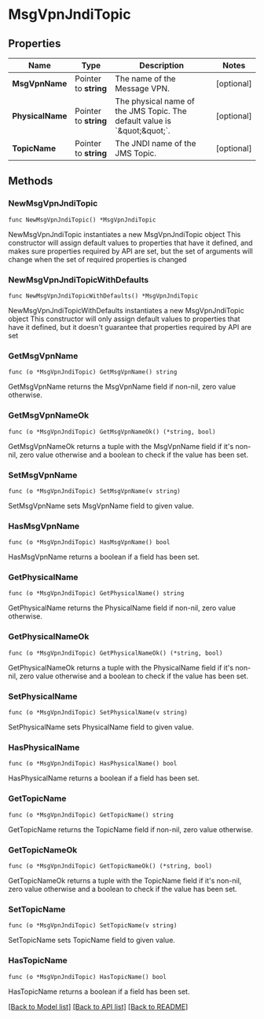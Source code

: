 # MsgVpnJndiTopic

## Properties

Name | Type | Description | Notes
------------ | ------------- | ------------- | -------------
**MsgVpnName** | Pointer to **string** | The name of the Message VPN. | [optional] 
**PhysicalName** | Pointer to **string** | The physical name of the JMS Topic. The default value is &#x60;\&quot;\&quot;&#x60;. | [optional] 
**TopicName** | Pointer to **string** | The JNDI name of the JMS Topic. | [optional] 

## Methods

### NewMsgVpnJndiTopic

`func NewMsgVpnJndiTopic() *MsgVpnJndiTopic`

NewMsgVpnJndiTopic instantiates a new MsgVpnJndiTopic object
This constructor will assign default values to properties that have it defined,
and makes sure properties required by API are set, but the set of arguments
will change when the set of required properties is changed

### NewMsgVpnJndiTopicWithDefaults

`func NewMsgVpnJndiTopicWithDefaults() *MsgVpnJndiTopic`

NewMsgVpnJndiTopicWithDefaults instantiates a new MsgVpnJndiTopic object
This constructor will only assign default values to properties that have it defined,
but it doesn't guarantee that properties required by API are set

### GetMsgVpnName

`func (o *MsgVpnJndiTopic) GetMsgVpnName() string`

GetMsgVpnName returns the MsgVpnName field if non-nil, zero value otherwise.

### GetMsgVpnNameOk

`func (o *MsgVpnJndiTopic) GetMsgVpnNameOk() (*string, bool)`

GetMsgVpnNameOk returns a tuple with the MsgVpnName field if it's non-nil, zero value otherwise
and a boolean to check if the value has been set.

### SetMsgVpnName

`func (o *MsgVpnJndiTopic) SetMsgVpnName(v string)`

SetMsgVpnName sets MsgVpnName field to given value.

### HasMsgVpnName

`func (o *MsgVpnJndiTopic) HasMsgVpnName() bool`

HasMsgVpnName returns a boolean if a field has been set.

### GetPhysicalName

`func (o *MsgVpnJndiTopic) GetPhysicalName() string`

GetPhysicalName returns the PhysicalName field if non-nil, zero value otherwise.

### GetPhysicalNameOk

`func (o *MsgVpnJndiTopic) GetPhysicalNameOk() (*string, bool)`

GetPhysicalNameOk returns a tuple with the PhysicalName field if it's non-nil, zero value otherwise
and a boolean to check if the value has been set.

### SetPhysicalName

`func (o *MsgVpnJndiTopic) SetPhysicalName(v string)`

SetPhysicalName sets PhysicalName field to given value.

### HasPhysicalName

`func (o *MsgVpnJndiTopic) HasPhysicalName() bool`

HasPhysicalName returns a boolean if a field has been set.

### GetTopicName

`func (o *MsgVpnJndiTopic) GetTopicName() string`

GetTopicName returns the TopicName field if non-nil, zero value otherwise.

### GetTopicNameOk

`func (o *MsgVpnJndiTopic) GetTopicNameOk() (*string, bool)`

GetTopicNameOk returns a tuple with the TopicName field if it's non-nil, zero value otherwise
and a boolean to check if the value has been set.

### SetTopicName

`func (o *MsgVpnJndiTopic) SetTopicName(v string)`

SetTopicName sets TopicName field to given value.

### HasTopicName

`func (o *MsgVpnJndiTopic) HasTopicName() bool`

HasTopicName returns a boolean if a field has been set.


[[Back to Model list]](../README.md#documentation-for-models) [[Back to API list]](../README.md#documentation-for-api-endpoints) [[Back to README]](../README.md)


